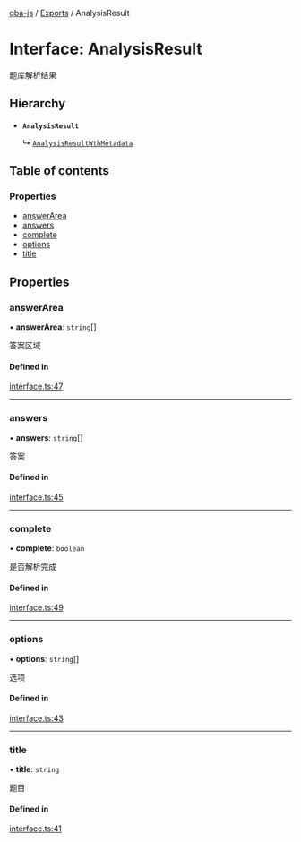 [qba-js](../README.md) / [Exports](../modules.md) / AnalysisResult

# Interface: AnalysisResult

题库解析结果

## Hierarchy

- **`AnalysisResult`**

  ↳ [`AnalysisResultWthMetadata`](AnalysisResultWthMetadata.md)

## Table of contents

### Properties

- [answerArea](AnalysisResult.md#answerarea)
- [answers](AnalysisResult.md#answers)
- [complete](AnalysisResult.md#complete)
- [options](AnalysisResult.md#options)
- [title](AnalysisResult.md#title)

## Properties

### answerArea

• **answerArea**: `string`[]

答案区域

#### Defined in

[interface.ts:47](https://github.com/enncy/qba-js/blob/93f8a66/src/interface.ts#L47)

___

### answers

• **answers**: `string`[]

答案

#### Defined in

[interface.ts:45](https://github.com/enncy/qba-js/blob/93f8a66/src/interface.ts#L45)

___

### complete

• **complete**: `boolean`

是否解析完成

#### Defined in

[interface.ts:49](https://github.com/enncy/qba-js/blob/93f8a66/src/interface.ts#L49)

___

### options

• **options**: `string`[]

选项

#### Defined in

[interface.ts:43](https://github.com/enncy/qba-js/blob/93f8a66/src/interface.ts#L43)

___

### title

• **title**: `string`

题目

#### Defined in

[interface.ts:41](https://github.com/enncy/qba-js/blob/93f8a66/src/interface.ts#L41)

